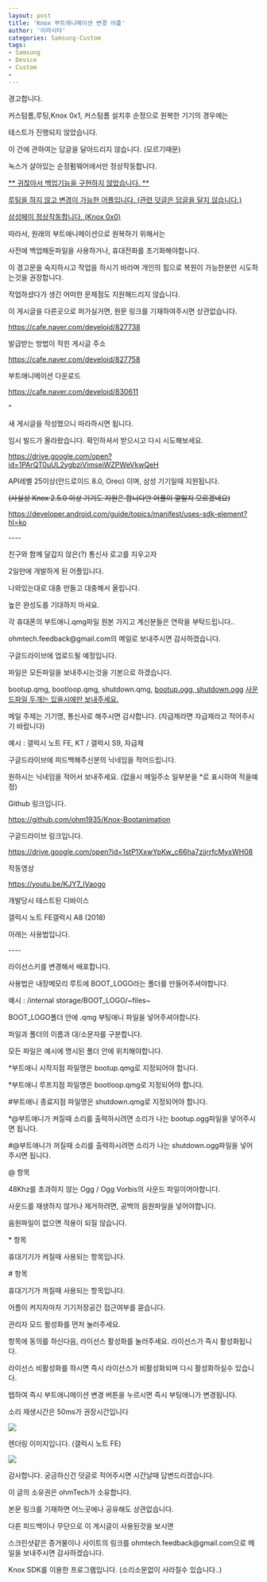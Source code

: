 ```yaml
---
layout: post
title: 'Knox 부트애니메이션 변경 어플'
author: '이라시타'
categories: Samsung-Custom
tags:
- Samsung
- Device
- Custom
-
---
```



<script> location.href='https://cafe.naver.com/develoid/827738' ; </script>

<p>경고합니다.</p>
<p></p>
<p>커스텀롬,루팅,Knox 0x1, 커스텀롬 설치후 순정으로 원복한 기기의 경우에는</p>
<p>테스트가 진행되지 않았습니다.</p>
<p>이 건에 관하여는 답글을 달아드리지 않습니다. (모르기때문)</p>
<p></p>
<p>녹스가 살아있는 순정펌웨어에서만 정상작동합니다.</p>
<p></p>
<p><u>** 귀찮아서 백업기능을 구현하지 않았습니다. **</u></p>
<p><u>루팅을 하지 않고 변경이 가능한 어플입니다. (관련 덧글은 답글을 달지 않습니다.)</u></p>
<p><u>삼성페이 정상작동합니다. (Knox 0x0)</u></p>
<p>따라서, 원래의 부트애니메이션으로 원복하기 위해서는</p>
<p>사전에 백업해둔파일을 사용하거나, 휴대전화를 초기화해야합니다.</p>
<p></p>
<p>이 경고문을 숙지하시고 작업을 하시기 바라며 개인의 힘으로 복원이 가능한분만 시도하는것을 권장합니다.</p>
<p>작업하셨다가 생긴 어떠한 문제점도 지원해드리지 않습니다.</p>
<p>이 게시글을 다른곳으로 퍼가실거면, 원문 링크를 기재하여주시면 상관없습니다.</p>
<p><a href="https://cafe.naver.com/develoid/827738">https://cafe.naver.com/develoid/827738</a></p>
<p>발급받는 방법이 적힌 게시글 주소</p>
<p><a href="https://cafe.naver.com/develoid/827758">https://cafe.naver.com/develoid/827758</a></p>
<p>부트애니메이션 다운로드</p>
<p><a href="https://cafe.naver.com/develoid/830611">https://cafe.naver.com/develoid/830611</a></p>
<p>^</p>
<p>새 게시글을 작성했으니 따라하시면 됩니다.</p>
<p>임시 빌드가 올라왔습니다. 확인하셔서 받으시고 다시 시도해보세요.</p>
<p><a href="https://drive.google.com/open?id=1PArQT0uUL2ygbziVimseiWZPWeVkwQeH">https://drive.google.com/open?id=1PArQT0uUL2ygbziVimseiWZPWeVkwQeH</a></p>
<p>API레벨 25이상(안드로이드 8.0, Oreo)&nbsp;이며,&nbsp;삼성 기기일때 지원됩니다.</p>
<p><strike>(사실상 Knox 2.5.0 이상 기기도 지원은 합니다만 어플이 깔릴지 모르겠네요)</strike></p>
<p><a href="https://developer.android.com/guide/topics/manifest/uses-sdk-element?hl=ko">https://developer.android.com/guide/topics/manifest/uses-sdk-element?hl=ko</a></p>
<p>----</p>
<p>친구와 함께 달갑지 않은(?) 통신사 로고를 지우고자</p>
<p>2일만에 개발하게 된 어플입니다.</p>
<p>나와있는대로 대충 만들고 대충해서 올립니다.</p>
<p>높은 완성도를 기대하지 마셔요.</p>
<p>각 휴대폰의 부트애니.qmg파일 원본 가지고 계신분들은 연락을 부탁드립니다..</p>
<p><a target="_blank" title="새창으로 열림">ohmtech.feedback@gmail.com</a>의 메일로 보내주시면 감사하겠습니다.</p>
<p>구글드라이브에 업로드될 예정입니다.</p>
<p>파일은 모든파일을 보내주시는것을 기본으로 하겠습니다.</p>
<p>bootup.qmg, bootloop.qmg, shutdown.qmg, <u>bootup.ogg, shutdown.ogg</u> <u>사운드파일 두개는 있을시에만 보내주세요.</u></p>
<p><u></u></p>
<p>메일 주제는 기기명, 통신사로 해주시면 감사합니다. (자급제라면 자급제라고 적어주시기 바랍니다)</p>
<p>예시 : 갤럭시 노트 FE, KT / 갤럭시 S9, 자급제</p>
<p>구글드라이브에 피드백해주신분의 닉네임을 적어드립니다.</p>
<p>원하시는 닉네임을 적어서 보내주세요. (없을시 메일주소 일부분을 *로 표시하여 적을예정)</p>
<p>Github 링크입니다.</p>
<p><a href="https://github.com/ohm1935/Knox-Bootanimation">https://github.com/ohm1935/Knox-Bootanimation</a></p>
<p>구글드라이브 링크입니다.</p>
<p><a href="https://drive.google.com/open?id=1stP1XxwYpKw_c66ha7zjjrrfcMyxWH08">https://drive.google.com/open?id=1stP1XxwYpKw_c66ha7zjjrrfcMyxWH08</a></p>
<p>작동영상</p>
<p><a href="https://youtu.be/KJY7_IVaogo">https://youtu.be/KJY7_IVaogo</a></p>
<p>개발당시 테스트된 디바이스</p>
갤럭시 노트 FE</blockquote>갤럭시 A8 (2018)</blockquote></p>
<p>아래는 사용법입니다.</p>
<p>----</p>
라이선스키를 변경해서 배포합니다.<p>사용법은 내장메모리 루트에 BOOT_LOGO라는 폴더를 만들어주셔야합니다.</p>
<p>예시 : /internal storage/BOOT_LOGO/~files~</p>
<p>BOOT_LOGO폴더 안에 .qmg 부팅애니 파일을 넣어주셔야합니다.</p>
<p>파일과 폴더의 이름과 대/소문자를 구분합니다.</p>
<p>모든 파일은 예시에 명시된 폴더 안에 위치해야합니다.</p>
<p>*부트애니 시작지점 파일명은 bootup.qmg로 지정되어야 합니다.</p>
<p>*부트애니 루프지점 파일명은 bootloop.qmg로 지정되어야 합니다.</p>
<p>#부트애니 종료지점 파일명은 shutdown.qmg로 지정되어야 합니다.</p>
<p>*@부트애니가 켜질때 소리를 출력하시려면 소리가 나는&nbsp;bootup.ogg파일을 넣어주시면 됩니다.</p>
<p>#@부트애니가 꺼질때 소리를 출력하시려면 소리가 나는&nbsp;shutdown.ogg파일을 넣어주시면 됩니다.</p>
<p>@ 항목</p>
<p>48Khz를 초과하지 않는 Ogg / Ogg Vorbis의 사운드 파일이어야합니다.</p>
<p>사운드를 재생하지 않거나 제거하려면, 공백의 음원파일을 넣어야합니다.</p>
<p>음원파일이 없으면 적용이 되질 않습니다.</p>
<p>* 항목</p>
<p>휴대기기가 켜질때 사용되는 항목입니다.</p>
<p># 항목</p>
<p>휴대기기가 꺼질때 사용되는 항목입니다.</p>
<p>어플이 켜지자마자 기기저장공간 접근여부를 묻습니다.</p>
<p>관리자 모드 활성화를 먼저 눌러주세요.</p>
<p>항목에 동의를 하신다음, 라이선스 활성화를 눌러주세요. 라이선스가 즉시 활성화됩니다.</p>
<p>라이선스 비활성화를 하시면 즉시 라이선스가 비활성화되며 다시 활성화하실수 있습니다.</p>
<p>탭하여 즉시 부트애니메이션 변경 버튼을 누르시면 즉시 부팅애니가 변경됩니다.</p>
<p>소리 재생시간은 50ms가 권장시간입니다</p>
<p><img src="https://cafeptthumb-phinf.pstatic.net/MjAxODEwMTRfMjgx/MDAxNTM5NDQ0NDUxODI5.f_R-1Z128t6R-JJYREVOvTRfreFOZar-bGyAZ1453iMg.G4KyVbQSeMT6XCx2vreQNgpotFX8p_G5AQIzHmQgigMg.JPEG.ohm08/Knox.jpg?type=w740"></p>
<p>렌더링 이미지입니다. (갤럭시 노트 FE)</p>
<p><img src="https://cafeptthumb-phinf.pstatic.net/MjAxODEwMTRfMjQ0/MDAxNTM5NDQ0NzE4NDMy.FsAdjJ3o0ae9_GEjzvAu6oUK4tI3sv-wqcRbEPvNOQAg.pt6KHdqiNh-RhVSEL_U7ub19xwXd1UaQGUUHjbbmphgg.PNG.ohm08/KnoxRender.png?type=w740"></p>
<p>감사합니다. 궁금하신건 덧글로 적어주시면 시간날때 답변드리겠습니다.</p>
<p>이 글의 소유권은 ohmTech가 소유합니다.</p>
<p>본문 링크를 기재하면 어느곳에나 공유해도 상관없습니다.</p>
<p></p>
<p>다른 피드백이나 무단으로 이 게시글이 사용된것을 보시면</p>
<p>스크린샷같은 증거물이나 사이트의 링크를 <a target="_blank" title="새창으로 열림">ohmtech.feedback@gmail.com</a>으로 메일을 보내주시면 감사하겠습니다.</p>
<p>Knox SDK를 이용한 프로그램입니다. (소리소문없이 사라질수 있습니다..)</p>

